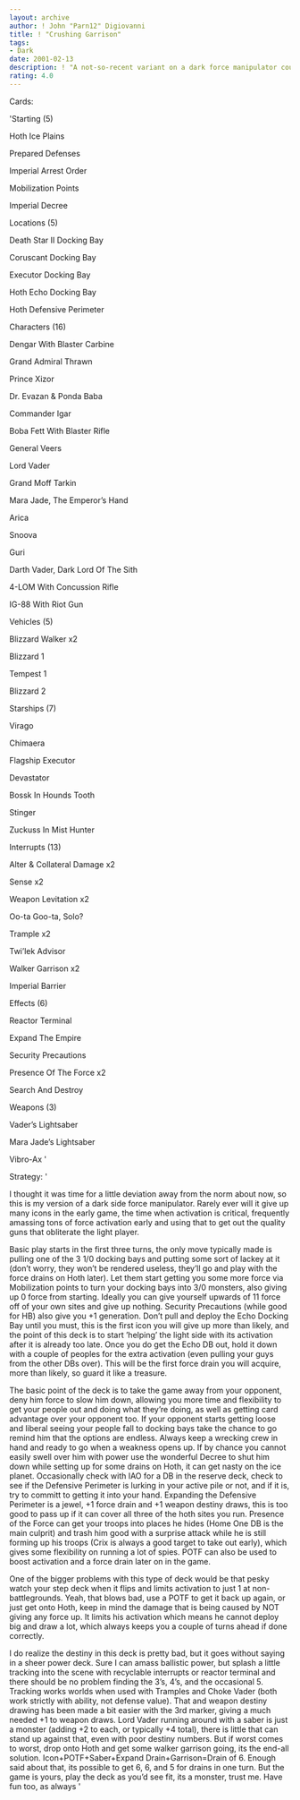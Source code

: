 ```yaml
---
layout: archive
author: ! John "Parn12" Digiovanni
title: ! "Crushing Garrison"
tags:
- Dark
date: 2001-02-13
description: ! "A not-so-recent variant on a dark force manipulator coupled with heavy power enough to crush just about anything."
rating: 4.0
---
```

Cards: 

'Starting (5)

Hoth Ice Plains

Prepared Defenses

Imperial Arrest Order

Mobilization Points

Imperial Decree


Locations (5)

Death Star II Docking Bay

Coruscant Docking Bay

Executor Docking Bay

Hoth Echo Docking Bay

Hoth Defensive Perimeter


Characters (16)

Dengar With Blaster Carbine

Grand Admiral Thrawn

Prince Xizor

Dr. Evazan & Ponda Baba

Commander Igar

Boba Fett With Blaster Rifle

General Veers

Lord Vader

Grand Moff Tarkin

Mara Jade, The Emperor’s Hand

Arica

Snoova

Guri

Darth Vader, Dark Lord Of The Sith

4-LOM With Concussion Rifle

IG-88 With Riot Gun


Vehicles (5)

Blizzard Walker x2

Blizzard 1

Tempest 1

Blizzard 2


Starships (7)

Virago

Chimaera

Flagship Executor

Devastator

Bossk In Hounds Tooth

Stinger

Zuckuss In Mist Hunter


Interrupts (13)

Alter & Collateral Damage x2

Sense x2

Weapon Levitation x2

Oo-ta Goo-ta, Solo?

Trample x2

Twi’lek Advisor

Walker Garrison x2

Imperial Barrier


Effects (6)

Reactor Terminal

Expand The Empire

Security Precautions

Presence Of The Force x2

Search And Destroy


Weapons (3)

Vader’s Lightsaber

Mara Jade’s Lightsaber

Vibro-Ax '

Strategy: '

I thought it was time for a little deviation away from the norm about now, so this is my version of a dark side force manipulator.  Rarely ever will it give up many icons in the early game, the time when activation is critical, frequently amassing tons of force activation early and using that to get out the quality guns that obliterate the light player.


Basic play starts in the first three turns, the only move typically made is pulling one of the 3 1/0 docking bays and putting some sort of lackey at it (don’t worry, they won’t be rendered useless, they’ll go and play with the force drains on Hoth later).  Let them start getting you some more force via Mobilization points to turn your docking bays into 3/0 monsters, also giving up 0 force from starting.  Ideally you can give yourself upwards of 11 force off of your own sites and give up nothing.  Security Precautions (while good for HB) also give you +1 generation.  Don’t pull and deploy the Echo Docking Bay until you must, this is the first icon you will give up more than likely, and the point of this deck is to start ’helping’ the light side with its activation after it is already too late.  Once you do get the Echo DB out, hold it down with a couple of peoples for the extra activation (even pulling your guys from the other DBs over).  This will be the first force drain you will acquire, more than likely, so guard it like a treasure.


The basic point of the deck is to take the game away from your opponent, deny him force to slow him down, allowing you more time and flexibility to get your people out and doing what they’re doing, as well as getting card advantage over your opponent too.  If your opponent starts getting loose and liberal seeing your people fall to docking bays take the chance to go remind him that the options are endless.  Always keep a wrecking crew in hand and ready to go when a weakness opens up.  If by chance you cannot easily swell over him with power use the wonderful Decree to shut him down while setting up for some drains on Hoth, it can get nasty on the ice planet.  Occasionally check with IAO for a DB in the reserve deck, check to see if the Defensive Perimeter is lurking in your active pile or not, and if it is, try to committ to getting it into your hand.  Expanding the Defensive Perimeter is a jewel, +1 force drain and +1 weapon destiny draws, this is too good to pass up if it can cover all three of the hoth sites you run.  Presence of the Force can get your troops into places he hides (Home One DB is the main culprit) and trash him good with a surprise attack while he is still forming up his troops (Crix is always a good target to take out early), which gives some flexibility on running a lot of spies.  POTF can also be used to boost activation and a force drain later on in the game.


One of the bigger problems with this type of deck would be that pesky watch your step deck when it flips and limits activation to just 1 at non-battlegrounds.  Yeah, that blows bad, use a POTF to get it back up again, or just get onto Hoth, keep in mind the damage that is being caused by NOT giving any force up.  It limits his activation which means he cannot deploy big and draw a lot, which always keeps you a couple of turns ahead if done correctly.


I do realize the destiny in this deck is pretty bad, but it goes without saying in a sheer power deck.  Sure I can amass ballistic power, but splash a little tracking into the scene with recyclable interrupts or reactor terminal and there should be no problem finding the 3’s, 4’s, and the occasional 5.  Tracking works worlds when used with Tramples and Choke Vader (both work strictly with ability, not defense value).  That and weapon destiny drawing has been made a bit easier with the 3rd marker, giving a much needed +1 to weapon draws.  Lord Vader running around with a saber is just a monster (adding +2 to each, or typically +4 total), there is little that can stand up against that, even with poor destiny numbers.  But if worst comes to worst, drop onto Hoth and get some walker garrison going, its the end-all solution.  Icon+POTF+Saber+Expand Drain+Garrison=Drain of 6.  Enough said about that, its possible to get 6, 6, and 5 for drains in one turn.  But the game is yours, play the deck as you’d see fit, its a monster, trust me.  Have fun too, as always '